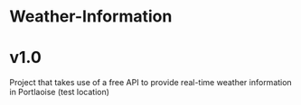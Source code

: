 # Weather-Information

# v1.0
Project that takes use of a free API to provide real-time weather information in Portlaoise (test location)
